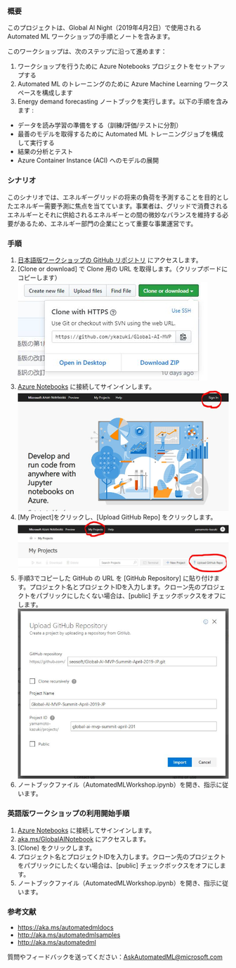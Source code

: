### <b>概要</b> 
このプロジェクトは、Global AI Night（2019年4月2日）で使用される Automated ML ワークショップの手順とノートを含みます。

このワークショップは、次のステップに沿って進めます：
1. ワークショップを行うために Azure Notebooks プロジェクトをセットアップする
2. Automated ML のトレーニングのために Azure Machine Learning ワークスペースを構成します
3. Energy demand forecasting ノートブックを実行します。以下の手順を含みます : <br> 
* データを読み学習の準備をする（訓練/評価/テストに分割）
* 最善のモデルを取得するために Automated ML トレーニングジョブを構成して実行する
* 結果の分析とテスト
* Azure Container Instance (ACI) へのモデルの展開

### <b>シナリオ</b>
このシナリオでは、エネルギーグリッドの将来の負荷を予測することを目的としたエネルギー需要予測に焦点を当てています。事業者は、グリッドで消費されるエネルギーとそれに供給されるエネルギーとの間の微妙なバランスを維持する必要があるため、エネルギー部門の企業にとって重要な事業運営です。

### <b>手順</b>
1. [日本語版ワークショップの GitHub リポジトリ](https://github.com/seosoft/Global-AI-MVP-Summit-April-2019-JP) にアクセスします。  
2. [Clone or download] で Clone 用の URL を取得します。（クリップボードにコピーします）  
![Clone-or-download](docs-images/Clone-or-download.JPG)
3. [Azure Notebooks](https://notebooks.azure.com) に接続してサインインします。 
![AzureNotebook-SignIn](docs-images/AzureNotebook-SignIn.JPG) 
4. [My Project]をクリックし、[Upload GitHub Repo] をクリックします。
![Upload-GitHubRepo](docs-images/Upload-GitHubRepo.JPG)
5. 手順3でコピーした GitHub の URL を [GitHub Repository] に貼り付けます。プロジェクト名とプロジェクトIDを入力します。クローン先のプロジェクトをパブリックにしたくない場合は、[public] チェックボックスをオフにします。
![Upload-GitHubRepo2](docs-images/Upload-GitHubRepo2.JPG)
6. ノートブックファイル（AutomatedMLWorkshop.ipynb）を開き、指示に従います。


### 英語版ワークショップの利用開始手順
1. [Azure Notebooks](https://notebooks.azure.com) に接続してサインインします。  
2. [aka.ms/GlobalAINotebook](https://aka.ms/GlobalAINotebook) にアクセスします。
3. [Clone] をクリックします。
4. プロジェクト名とプロジェクトIDを入力します。クローン先のプロジェクトをパブリックにしたくない場合は、[public] チェックボックスをオフにします。
5. ノートブックファイル（AutomatedMLWorkshop.ipynb）を開き、指示に従います。

### <b>参考文献</b> 
* https://aka.ms/automatedmldocs 
* http://aka.ms/automatedmlsamples 
* http://aka.ms/automatedml

質問やフィードバックを送ってください：AskAutomatedML@microsoft.com